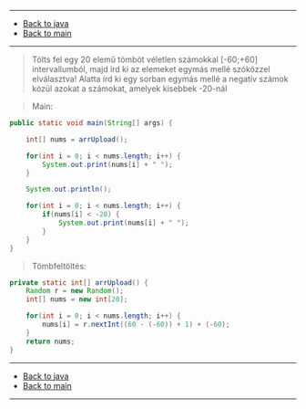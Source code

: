 
---

- [Back to java](../../java.md)
- [Back to main](../../../../README.md)

---

> Tölts fel egy 20 elemű tömböt véletlen számokkal [-60;+60] intervallumból, 
> majd írd ki az elemeket egymás mellé szóközzel elválasztva! 
> Alatta írd ki egy sorban egymás mellé a negatív számok közül azokat 
> a számokat, amelyek kisebbek -20-nál

> Main:

```java
public static void main(String[] args) {		

	int[] nums = arrUpload();

	for(int i = 0; i < nums.length; i++) {
		System.out.print(nums[i] + " ");
	}

	System.out.println();

	for(int i = 0; i < nums.length; i++) {
		if(nums[i] < -20) {
			System.out.print(nums[i] + " ");
		}
	}		
}
```

> Tömbfeltöltés:

```java
private static int[] arrUpload() {
	Random r = new Random();
	int[] nums = new int[20];

	for(int i = 0; i < nums.length; i++) {
		nums[i] = r.nextInt((60 - (-60)) + 1) + (-60);
	}
	return nums;
}
```

---

- [Back to java](../../java.md)
- [Back to main](../../../../README.md)

---

